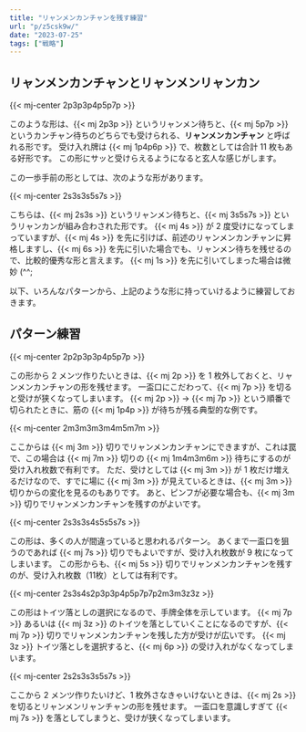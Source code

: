 ```yaml
---
title: "リャンメンカンチャンを残す練習"
url: "p/z5csk9w/"
date: "2023-07-25"
tags: ["戦略"]
---
```


リャンメンカンチャンとリャンメンリャンカン
----

{{< mj-center 2p3p3p4p5p7p >}}

このような形は、{{< mj 2p3p >}} というリャンメン待ちと、{{< mj 5p7p >}} というカンチャン待ちのどちらでも受けられる、__リャンメンカンチャン__ と呼ばれる形です。
受け入れ牌は {{< mj 1p4p6p >}} で、枚数としては合計 11 枚もある好形です。
この形にサッと受けらえるようになると玄人な感じがします。

この一歩手前の形としては、次のような形があります。

{{< mj-center 2s3s3s5s7s >}}

こちらは、{{< mj 2s3s >}} というリャンメン待ちと、{{< mj 3s5s7s >}} というリャンカンが組み合わされた形です。
{{< mj 4s >}} が 2 度受けになってしまっていますが、{{< mj 4s >}} を先に引けば、前述のリャンメンカンチャンに昇格しますし、{{< mj 6s >}} を先に引いた場合でも、リャンメン待ちを残せるので、比較的優秀な形と言えます。
{{< mj 1s >}} を先に引いてしまった場合は微妙 (^^;

以下、いろんなパターンから、上記のような形に持っていけるように練習しておきます。


パターン練習
----

{{< mj-center 2p2p3p3p4p5p7p >}}

この形から 2 メンツ作りたいときは、{{< mj 2p >}} を 1 枚外しておくと、リャンメンカンチャンの形を残せます。
一盃口にこだわって、{{< mj 7p >}} を切ると受けが狭くなってしまいます。
{{< mj 2p >}} → {{< mj 7p >}} という順番で切られたときに、筋の {{< mj 1p4p >}} が待ちが残る典型的な例です。

{{< mj-center 2m3m3m3m4m5m7m >}}

ここからは {{< mj 3m >}} 切りでリャンメンカンチャンにできますが、これは罠で、この場合は {{< mj 7m >}} 切りの {{< mj 1m4m3m6m >}} 待ちにするのが受け入れ枚数で有利です。
ただ、受けとしては {{< mj 3m >}} が 1 枚だけ増えるだけなので、すでに場に {{< mj 3m >}} が見えているときは、{{< mj 3m >}} 切りからの変化を見るのもありです。
あと、ピンフが必要な場合も、{{< mj 3m >}} 切りでリャンメンカンチャンを残すのがよいです。

{{< mj-center 2s3s3s4s5s5s7s >}}

この形は、多くの人が間違っていると思われるパターン。
あくまで一盃口を狙うのであれば {{< mj 7s >}} 切りでもよいですが、受け入れ枚数が 9 枚になってしまいます。
この形からも、{{< mj 5s >}} 切りでリャンメンカンチャンを残すのが、受け入れ枚数（11枚）としては有利です。

{{< mj-center 2s3s4s2p3p3p4p5p7p7p2m3m3z3z >}}

この形はトイツ落としの選択になるので、手牌全体を示しています。
{{< mj 7p >}} あるいは {{< mj 3z >}} のトイツを落としていくことになるのですが、{{< mj 7p >}} 切りでリャンメンカンチャンを残した方が受けが広いです。
{{< mj 3z >}} トイツ落としを選択すると、{{< mj 6p >}} の受け入れがなくなってしまいます。

{{< mj-center 2s2s3s3s5s7s >}}

ここから 2 メンツ作りたいけど、1 枚外さなきゃいけないときは、{{< mj 2s >}} を切るとリャンメンリャンチャンの形を残せます。
一盃口を意識しすぎて {{< mj 7s >}} を落としてしまうと、受けが狭くなってしまいます。

